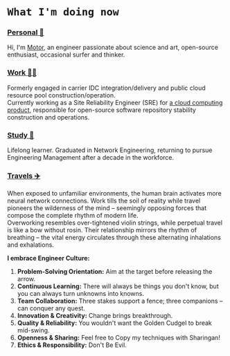 # `What I'm doing now`
### <u>Personal 🐶</u>
Hi, I'm [Motor](https://motorao.cn/), an engineer passionate about science and art, open-source enthusiast, occasional surfer and thinker.

### <u>Work 👨‍💻</u>
Formerly engaged in carrier IDC integration/delivery and public cloud resource pool construction/operation.  
Currently working as a Site Reliability Engineer (SRE) for [a cloud computing product](https://cloud.tencent.com/), responsible for open-source software repository stability construction and operations.

### <u>Study 🙂</u>
Lifelong learner. Graduated in Network Engineering, returning to pursue Engineering Management after a decade in the workforce.

### <u>Travels ✈️</u>
When exposed to unfamiliar environments, the human brain activates more neural network connections. Work tills the soil of reality while travel pioneers the wilderness of the mind – seemingly opposing forces that compose the complete rhythm of modern life.  
Overworking resembles over-tightened violin strings, while perpetual travel is like a bow without rosin. Their relationship mirrors the rhythm of breathing – the vital energy circulates through these alternating inhalations and exhalations.

**I embrace Engineer Culture:**

1. **Problem-Solving Orientation:** Aim at the target before releasing the arrow.
2. **Continuous Learning:** There will always be things you don't know, but you can always turn unknowns into knowns.
3. **Team Collaboration:** Three stakes support a fence; three companions – can conquer any quest.
4. **Innovation & Creativity:** Change brings breakthrough.
5. **Quality & Reliability:** You wouldn't want the Golden Cudgel to break mid-swing.
6. **Openness & Sharing:** Feel free to Copy my techniques with Sharingan!
7. **Ethics & Responsibility:** Don't Be Evil.
